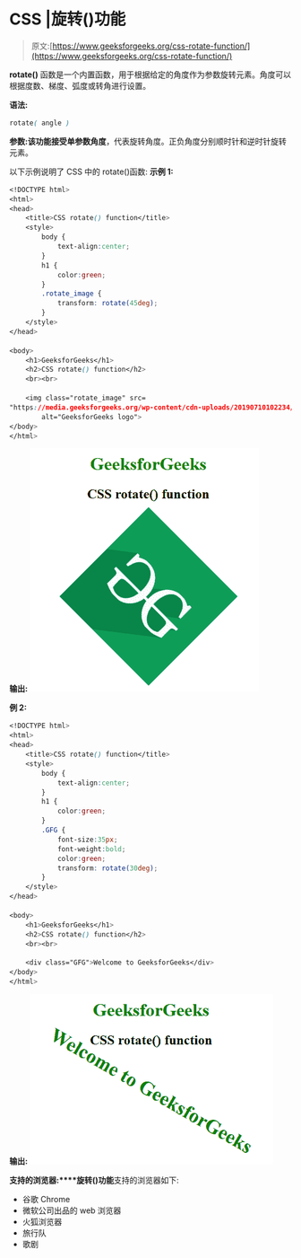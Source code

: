 # CSS |旋转()功能

> 原文:[https://www.geeksforgeeks.org/css-rotate-function/](https://www.geeksforgeeks.org/css-rotate-function/)

**rotate()** 函数是一个内置函数，用于根据给定的角度作为参数旋转元素。角度可以根据度数、梯度、弧度或转角进行设置。

**语法:**

```css
rotate( angle )
```

**参数:**该功能接受单参数**角度**，代表旋转角度。正负角度分别顺时针和逆时针旋转元素。

以下示例说明了 CSS 中的 rotate()函数:
**示例 1:**

```css
<!DOCTYPE html> 
<html> 
<head> 
    <title>CSS rotate() function</title> 
    <style> 
        body {
            text-align:center;
        }
        h1 {
            color:green;
        }
        .rotate_image {
            transform: rotate(45deg);
        }
    </style> 
</head> 

<body> 
    <h1>GeeksforGeeks</h1>
    <h2>CSS rotate() function</h2>
    <br><br>

    <img class="rotate_image" src= 
"https://media.geeksforgeeks.org/wp-content/cdn-uploads/20190710102234/download3.png"
        alt="GeeksforGeeks logo"> 
</body> 
</html>
```

**输出:**
![](img/b097fa62d26e929c0b5d9d41de0790a1.png)

**例 2:**

```css
<!DOCTYPE html> 
<html> 
<head> 
    <title>CSS rotate() function</title> 
    <style> 
        body {
            text-align:center;
        }
        h1 {
            color:green;
        }
        .GFG {
            font-size:35px;
            font-weight:bold;
            color:green;
            transform: rotate(30deg);
        }
    </style> 
</head> 

<body> 
    <h1>GeeksforGeeks</h1>
    <h2>CSS rotate() function</h2>
    <br><br>

    <div class="GFG">Welcome to GeeksforGeeks</div> 
</body> 
</html>                     
```

**输出:**
![](img/c9e31288573c30a173ad5070207c3025.png)

**支持的浏览器:****旋转()功能**支持的浏览器如下:

*   谷歌 Chrome
*   微软公司出品的 web 浏览器
*   火狐浏览器
*   旅行队
*   歌剧